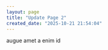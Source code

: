 ```yaml
---
layout: page
title: "Update Page 2"
created_date: "2025-10-21 21:54:04"
---
```


augue amet a enim id 
